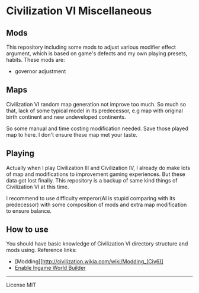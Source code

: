 # Civilization VI Miscellaneous

## Mods

This repository including some mods to adjust various modifier effect argument, which is based on game's defects and my own playing presets, habits. These mods are:

- governor adjustment

## Maps

Civilization VI random map generation not improve too much. So much so that, lack of some typical model in its predecessor, e.g map with original birth continent and new undeveloped continents.

So some manual and time costing modification needed. Save those played map to here. I don't ensure these map met your taste.

## Playing

Actually when I play Civilization III and Civilization IV, I already do make lots of map and modifications to improvement gaming experiences. But these data got lost finally. This repository is a backup of same kind things of Civilization VI at this time.

I recommend to use difficulty emperor(AI is stupid comparing with its predecessor) with some composition of mods and extra map modification to ensure balance.

## How to use

You should have basic knowledge of Civilization VI directory structure and mods using. Reference links:

- [Modding][http://civilization.wikia.com/wiki/Modding_(Civ6)]
- [Enable Ingame World Builder](https://forums.civfanatics.com/threads/how-to-launch-the-ingame-worldbuilder.600327/)



---
License MIT
